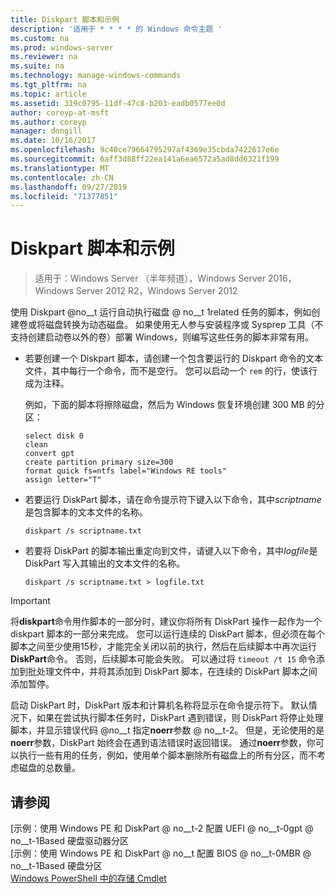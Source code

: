 ```yaml
---
title: Diskpart 脚本和示例
description: '适用于 * * * * 的 Windows 命令主题 '
ms.custom: na
ms.prod: windows-server
ms.reviewer: na
ms.suite: na
ms.technology: manage-windows-commands
ms.tgt_pltfrm: na
ms.topic: article
ms.assetid: 319c0795-11df-47c8-b203-eadb0577ee0d
author: coreyp-at-msft
ms.author: coreyp
manager: dongill
ms.date: 10/16/2017
ms.openlocfilehash: 9c40ce79664795297af4369e35cbda7422617e6e
ms.sourcegitcommit: 6aff3d88ff22ea141a6ea6572a5ad8dd6321f199
ms.translationtype: MT
ms.contentlocale: zh-CN
ms.lasthandoff: 09/27/2019
ms.locfileid: "71377851"
---
```

# <a name="diskpart-scripts-and-examples"></a>Diskpart 脚本和示例

>适用于：Windows Server （半年频道），Windows Server 2016，Windows Server 2012 R2，Windows Server 2012

使用 Diskpart @no__t 运行自动执行磁盘 @ no__t 1related 任务的脚本，例如创建卷或将磁盘转换为动态磁盘。 如果使用无人参与安装程序或 Sysprep 工具（不支持创建启动卷以外的卷）部署 Windows，则编写这些任务的脚本非常有用。  
  
-   若要创建一个 Diskpart 脚本，请创建一个包含要运行的 Diskpart 命令的文本文件，其中每行一个命令，而不是空行。 您可以启动一个 `rem` 的行，使该行成为注释。  
  
    例如，下面的脚本将擦除磁盘，然后为 Windows 恢复环境创建 300 MB 的分区：  
  
    ```  
    select disk 0  
    clean  
    convert gpt  
    create partition primary size=300  
    format quick fs=ntfs label="Windows RE tools"  
    assign letter="T"  
    ```  
  
-   若要运行 DiskPart 脚本，请在命令提示符下键入以下命令，其中*scriptname*是包含脚本的文本文件的名称。  
  
    ```  
    diskpart /s scriptname.txt  
    ```  
  
-   若要将 DiskPart 的脚本输出重定向到文件，请键入以下命令，其中*logfile*是 DiskPart 写入其输出的文本文件的名称。  
  
    ```  
    diskpart /s scriptname.txt > logfile.txt  
    ```  
  
> [!IMPORTANT]  
> 将**diskpart**命令用作脚本的一部分时，建议你将所有 DiskPart 操作一起作为一个 diskpart 脚本的一部分来完成。 您可以运行连续的 DiskPart 脚本，但必须在每个脚本之间至少使用15秒，才能完全关闭以前的执行，然后在后续脚本中再次运行**DiskPart**命令。 否则，后续脚本可能会失败。 可以通过将 `timeout /t 15` 命令添加到批处理文件中，并将其添加到 DiskPart 脚本，在连续的 DiskPart 脚本之间添加暂停。  
  
启动 DiskPart 时，DiskPart 版本和计算机名称将显示在命令提示符下。 默认情况下，如果在尝试执行脚本任务时，DiskPart 遇到错误，则 DiskPart 将停止处理脚本，并显示错误代码 @no__t 指定**noerr**参数 @ no__t-2。 但是，无论使用的是**noerr**参数，DiskPart 始终会在遇到语法错误时返回错误。 通过**noerr**参数，你可以执行一些有用的任务，例如，使用单个脚本删除所有磁盘上的所有分区，而不考虑磁盘的总数量。  
  
## <a name="see-also"></a>请参阅  
[示例：使用 Windows PE 和 DiskPart @ no__t-2 配置 UEFI @ no__t-0gpt @ no__t-1Based 硬盘驱动器分区  
[示例：使用 Windows PE 和 DiskPart @ no__t 配置 BIOS @ no__t-0MBR @ no__t-1Based 硬盘分区  
[Windows PowerShell 中的存储 Cmdlet](https://technet.microsoft.com/library/hh848705.aspx)  
  

